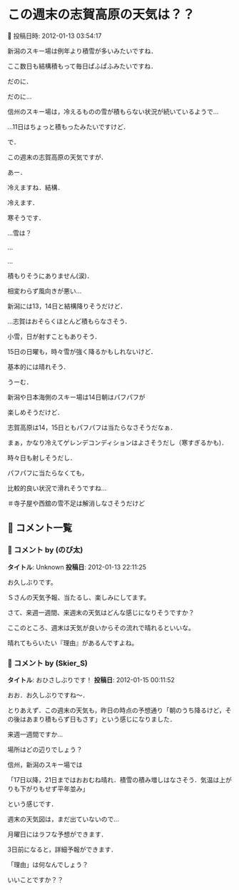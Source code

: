 # この週末の志賀高原の天気は？？

📅 投稿日時: 2012-01-13 03:54:17

新潟のスキー場は例年より積雪が多いみたいですね．


ここ数日も結構積もって毎日ぱふぱふみたいですね．





だのに．


だのに…


信州のスキー場は，冷えるものの雪が積もらない状況が続いているようで…


…11日はちょっと積もったみたいですけど．





で．


この週末の志賀高原の天気ですが．





あー．


冷えますね．結構．


冷えます．


寒そうです．





…雪は？





…


…


積もりそうにありません(涙)．


相変わらず風向きが悪い…


新潟には13，14日と結構降りそうだけど．


…志賀はおそらくほとんど積もらなさそう．


小雪，日が射すこともありそう．





15日の日曜も，時々雪が強く降るかもしれないけど．


基本的には晴れそう．





うーむ．


新潟や日本海側のスキー場は14日朝はパフパフが


楽しめそうだけど．





志賀高原は14，15日ともパフパフは当たらなさそうだなぁ．





まぁ，かなり冷えてゲレンデコンディションはよさそうだし（寒すぎるかも)．


時々日も射しそうだし．


パフパフに当たらなくても，


比較的良い状況で滑れそうですね…





＃寺子屋や西舘の雪不足は解消しなさそうだけど

## 💬 コメント一覧

### 💬 コメント by (のび太)
**タイトル**: Unknown
**投稿日**: 2012-01-13 22:11:25

お久しぶりです。



Ｓさんの天気予報、当たるし、楽しみにしてます。



さて、来週一週間、来週末の天気はどんな感じになりそうですか？



ここのところ、週末は天気が良いからその流れで晴れるといいな。



晴れてもらいたい『理由』があるんですよね。

### 💬 コメント by (Skier_S)
**タイトル**: おひさしぶりです！
**投稿日**: 2012-01-15 00:11:52

おお．お久しぶりですね～．

とりあえず．この週末の天気も，昨日の時点の予想通り「朝のうち降るけど，その後はあまり積もらず日もさす」という感じになりました．



来週一週間ですか…

場所はどの辺りでしょう？

信州，新潟のスキー場では

「17日以降，21日まではおおむね晴れ．積雪の積み増しはなさそう．気温は上がりも下がりもせず平年並み」

という感じです．

週末の天気図は，まだ出ていないので…

月曜日にはラフな予想ができます．

3日前になると，詳細予報ができます．



「理由」は何なんでしょう？

いいことですか？？

